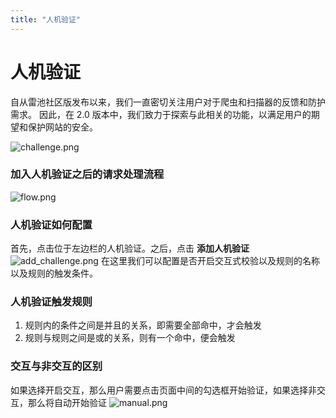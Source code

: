 ```yaml
---
title: "人机验证"
---
```


# 人机验证

自从雷池社区版发布以来，我们一直密切关注用户对于爬虫和扫描器的反馈和防护需求。 因此，在 2.0 版本中，我们致力于探索与此相关的功能，以满足用户的期望和保护网站的安全。

![challenge.png](/images/docs/challenge.png)

### 加入人机验证之后的请求处理流程

![flow.png](/images/docs/flow.png)

### 人机验证如何配置

首先，点击位于左边栏的人机验证。之后，点击 **添加人机验证**
![add_challenge.png](/images/docs/add_challenge.png)
在这里我们可以配置是否开启交互式校验以及规则的名称以及规则的触发条件。

### 人机验证触发规则

1. 规则内的条件之间是并且的关系，即需要全部命中，才会触发
2. 规则与规则之间是或的关系，则有一个命中，便会触发

### 交互与非交互的区别

如果选择开启交互，那么用户需要点击页面中间的勾选框开始验证，如果选择非交互，那么将自动开始验证
![manual.png](/images/docs/manual.png)
